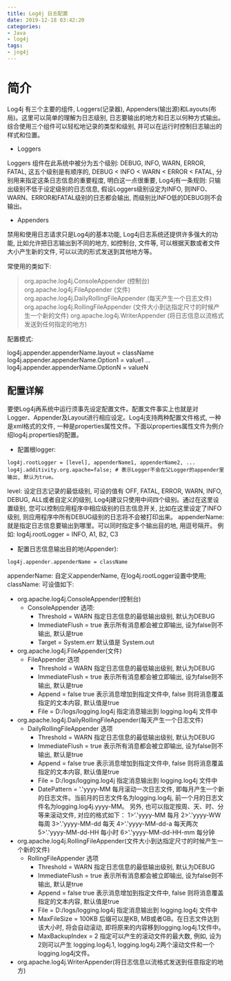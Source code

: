 ```yaml
---
title: Log4j 日志配置
date: 2019-12-18 03:42:20
categories:
- Java
- log4j
tags:
- jog4j
---
```


# 简介

Log4j 有三个主要的组件, Loggers(记录器), Appenders(输出源)和Layouts(布局)。这里可以简单的理解为日志级别, 日志要输出的地方和日志以何种方式输出。综合使用三个组件可以轻松地记录的类型和级别, 并可以在运行时控制日志输出的样式和位置。

* Loggers

Loggers 组件在此系统中被分为五个级别: DEBUG, INFO, WARN, ERROR, FATAL, 这五个级别是有顺序的, DEBUG < INFO < WARN < ERROR < FATAL, 分别用来指定这条日志信息的重要程度, 明白这一点很重要, Log4j有一条规则: 只输出级别不低于设定级别的日志信息, 假设Loggers级别设定为INFO, 则INFO、WARN、ERROR和FATAL级别的日志都会输出, 而级别比INFO低的DEBUG则不会输出。

* Appenders

禁用和使用日志请求只是Log4j的基本功能, Log4j日志系统还提供许多强大的功能, 比如允许把日志输出到不同的地方, 如控制台, 文件等, 可以根据天数或者文件大小产生新的文件, 可以以流的形式发送到其他地方等。

<!--more-->

常使用的类如下:

> org.apache.log4j.ConsoleAppender (控制台)
> org.apache.log4j.FileAppender (文件)
> org.apache.log4j.DailyRollingFileAppender (每天产生一个日志文件)
> org.apache.log4j.RollingFileAppender (文件大小到达指定尺寸的时候产生一个新的文件)
> org.apache.log4j.WriterAppender (将日志信息以流格式发送到任何指定的地方)

配置模式:

log4j.appender.appenderName.layout = className
log4j.appender.appenderName.Option1 = value1
...
log4j.appender.appenderName.OptionN = valueN

## 配置详解

要使Log4j再系统中运行须事先设定配置文件。配置文件事实上也就是对Logger、Appender及Layout进行相应设定。Log4j支持两种配置文件格式, 一种是xml格式的文件, 一种是properties属性文件。下面以properties属性文件为例介绍log4j.properties的配置。

* 配置根logger:

```properties
log4j.rootLogger = [level], appenderName1, appenderName2, ...
log4j.additivity.org.apache=false; # 表示Logger不会在父Logger的appender里输出, 默认为true。
```

level: 设定日志记录的最低级别, 可设的值有 OFF, FATAL, ERROR, WARN, INFO, DEBUG, ALL或者自定义的级别, Log4j建议只使用中间四个级别。通过在这里设置级别, 您可以控制应用程序中相应级别的日志信息开关, 比如在这里设定了INFO级别, 则应用程序中所有DEBUG级别的日志将不会被打印出来。
appenderName: 就是指定日志信息要输出到哪里。可以同时指定多个输出目的地, 用逗号隔开。
例如: log4j.rootLogger = INFO, A1, B2, C3

* 配置日志信息输出目的地(Appender):

```properties
log4j.appender.appenderName = className
```

appenderName: 自定义appenderName, 在log4j.rootLogger设置中使用;
className: 可设值如下:
* org.apache.log4j.ConsoleAppender(控制台)
	* ConsoleAppender 选项:
		* Threshold = WARN 指定日志信息的最低输出级别, 默认为DEBUG
		* ImmediateFlush = true 表示所有消息都会被立即输出, 设为false则不输出, 默认是true
		* Target = System.err 默认值是 System.out
* org.apache.log4j.FileAppender(文件)
	* FileAppender 选项
		* Threshold = WARN 指定日志信息的最低输出级别, 默认为DEBUG
		* ImmediateFlush = true 表示所有消息都会被立即输出, 设为false则不输出, 默认是true
		* Append = false true 表示消息增加到指定文件中, false 则将消息覆盖指定的文本内容, 默认值是true
		* File = D:/logs/logging.log4j 指定消息输出到 logging.log4j 文件中
* org.apache.log4j.DailyRollingFileAppender(每天产生一个日志文件)
	* DailyRollingFileAppender 选项
		* Threshold = WARN 指定日志信息的最低输出级别, 默认为DEBUG
		* ImmediateFlush = true 表示所有消息都会被立即输出, 设为false则不输出, 默认是true
		* Append = false true 表示消息增加到指定文件中, false 则将消息覆盖指定的文本内容, 默认值是true
		* File = D:/logs/logging.log4j 指定消息输出到 logging.log4j 文件中
		* DatePattern = '.'yyyy-MM 每月滚动一次日志文件, 即每月产生一个新的日志文件。当前月的日志文件名为logging.log4j, 前一个月的日志文件名为logging.log4j.yyyy-MM。
		另外, 也可以指定按周、天、时、分等来滚动文件, 对应的格式如下：
		1>'.'yyyy-MM 每月
		2>'.'yyyy-WW 每周
		3>'.'yyyy-MM-dd 每天
		4>'.'yyyy-MM-dd-a 每天两次
		5>'.'yyyy-MM-dd-HH 每小时
		6>'.'yyyy-MM-dd-HH-mm 每分钟
* org.apache.log4j.RollingFileAppender(文件大小到达指定尺寸的时候产生一个新的文件)
	* RollingFileAppender 选项
		* Threshold = WARN 指定日志信息的最低输出级别, 默认为DEBUG
		* ImmediateFlush = true 表示所有消息都会被立即输出, 设为false则不输出, 默认是true
		* Append = false true 表示消息增加到指定文件中, false 则将消息覆盖指定的文本内容, 默认值是true
		* File = D:/logs/logging.log4j 指定消息输出到 logging.log4j 文件中
		* MaxFileSize = 100KB 后缀可以是KB, MB或者GB。在日志文件达到该大小时, 将会自动滚动, 即将原来的内容移到logging.log4j.1文件中。
		* MaxBackupIndex = 2 指定可以产生的滚动文件的最大数, 例如, 设为2则可以产生 logging.log4j.1, logging.log4j.2两个滚动文件和一个logging.log4j文件。
* org.apache.log4j.WriterAppender(将日志信息以流格式发送到任意指定的地方)

